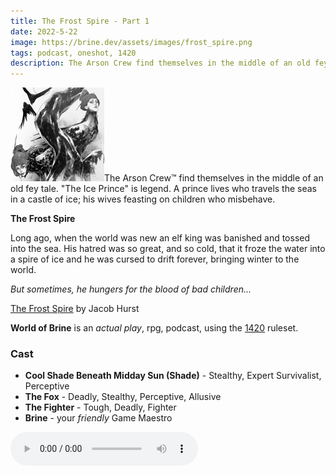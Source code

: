 ```yaml
---
title: The Frost Spire - Part 1
date: 2022-5-22
image: https://brine.dev/assets/images/frost_spire.png
tags: podcast, oneshot, 1420
description: The Arson Crew find themselves in the middle of an old fey tale. "The Ice Prince" is legend. A prince lives who travels the seas in a castle of ice; his wives feasting on children who misbehave.
---
```


![thumb](assets/images/frost_spire.png)The Arson Crew™ find themselves in the middle of an old fey tale. "The Ice Prince" is legend. A prince lives who travels the seas in a castle of ice; his wives feasting on children who misbehave.

**The Frost Spire**

Long ago, when the world was new an elf king was banished and tossed into the sea. His hatred was so great, and so cold, that it froze the water into a spire of ice and he was cursed to drift forever, bringing winter to the world.

_But sometimes, he hungers for the blood of bad children..._

[The Frost Spire](https://swordfishislands.itch.io/the-frost-spire) by Jacob Hurst

**World of Brine** is an _actual play_, rpg, podcast, using the [1420](https://casadeocio.itch.io/1420-bnb) ruleset.

<break>

### Cast
- **Cool Shade Beneath Midday Sun (Shade)** - Stealthy, Expert Survivalist, Perceptive
- **The Fox** - Deadly, Stealthy, Perceptive, Allusive
- **The Fighter** - Tough, Deadly, Fighter
- **Brine** - your _friendly_ Game Maestro

<audio controls src="https://archive.org/download/the_frost_spire-part3/the_frost_spire-part1.mp3"></audio>
